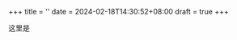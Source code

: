 +++
title = ''
date = 2024-02-18T14:30:52+08:00
draft = true
+++

<div>
<span>
    这里是
</span>
</div>
